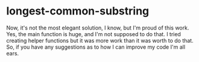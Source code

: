 # longest-common-substring
Now, it's not the most elegant solution, I know, but I'm proud of this work. Yes, the main function is huge, and I'm not supposed to do that. I tried creating helper functions but it was more work than it was worth to do that. So, if you have any suggestions as to how I can improve my code I'm all ears.
